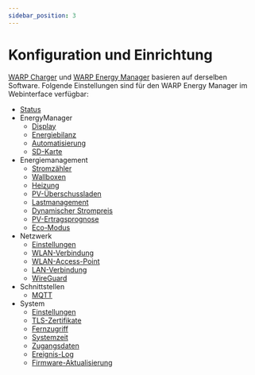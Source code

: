 ```yaml
---
sidebar_position: 3
---
```


# Konfiguration und Einrichtung

[WARP Charger](/docs/warp_charger/introduction.md) und [WARP Energy Manager](/docs/warp_energy_manager/introduction.md) basieren auf derselben Software. Folgende Einstellungen sind für den WARP Energy Manager im Webinterface verfügbar:
 
 * [Status](/docs/webinterface/status.md)
 * EnergyManager
   * [Display](/docs/webinterface/energy_manager/display.md)
   * [Energiebilanz](/docs/webinterface/energy_manager/energy_analysis.md)
   * [Automatisierung](/docs/webinterface/energy_manager/automation.md)
   * [SD-Karte](/docs/webinterface/energy_manager/sd-card.md)
 * Energiemanagement
   * [Stromzähler](/docs/webinterface/energy_management/energy_meters.md)
   * [Wallboxen](/docs/webinterface/energy_management/wallboxes.md)
   * [Heizung](/docs/webinterface/energy_management/heater.md)
   * [PV-Überschussladen](/docs/webinterface/energy_management/pv-excess-charging.md)
   * [Lastmanagement](/docs/webinterface/energy_management/loadmanagement.md)
   * [Dynamischer Strompreis](/docs/webinterface/energy_management/dynamic_tariffs.md)
   * [PV-Ertragsprognose](/docs/webinterface/energy_management/solar_forecast.md)
   * [Eco-Modus](/docs/webinterface/energy_management/eco_mode.md)
 * Netzwerk
   * [Einstellungen](/docs/webinterface/network/settings.md)
   * [WLAN-Verbindung](/docs/webinterface/network/wifi-connection.md)
   * [WLAN-Access-Point](/docs/webinterface/network/wifi-accesspoint.md)
   * [LAN-Verbindung](/docs/webinterface/network/lan-connection.md)
   * [WireGuard](/docs/webinterface/network/wireguard.md)
 * Schnittstellen
   * [MQTT](/docs/interfaces/mqtt_http/introduction.md)
 * System
   * [Einstellungen](/docs/webinterface/system/settings.md)
   * [TLS-Zertifikate](/docs/webinterface/system/tls-certificates.md)
   * [Fernzugriff](/docs/webinterface/system/remote_access.md)
   * [Systemzeit](/docs/webinterface/system/system_time.md)
   * [Zugangsdaten](/docs/webinterface/system/login_details)
   * [Ereignis-Log](/docs/webinterface/system/event_log)
   * [Firmware-Aktualisierung](/docs/webinterface/system/firmware_update)
